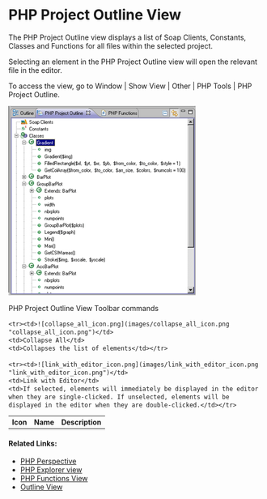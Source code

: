 # PHP Project Outline View

<!--context:project_outline_view-->

The PHP Project Outline view displays a list of Soap Clients, Constants, Classes and Functions for all files within the selected project.

Selecting an element in the PHP Project Outline view will open the relevant file in the editor.

To access the view, go to Window | Show View | Other | PHP Tools | PHP Project Outline.

![view_project_outline.png](images/view_project_outline.png "view_project_outline.png")

PHP Project Outline View Toolbar commands

<table>
	<tr><th>Icon</th>
	<th>Name</th>
	<th>Description</th></tr>

	<tr><td>![collapse_all_icon.png](images/collapse_all_icon.png "collapse_all_icon.png")</td>
	<td>Collapse All</td>
	<td>Collapses the list of elements</td></tr>

	<tr><td>![link_with_editor_icon.png](images/link_with_editor_icon.png "link_with_editor_icon.png")</td>
	<td>Link with Editor</td>
	<td>If selected, elements will immediately be displayed in the editor when they are single-clicked. If unselected, elements will be displayed in the editor when they are double-clicked.</td></tr>
</table>

<!--links-start-->

#### Related Links:

 * [PHP Perspective](../../../032-reference/008-php_perspectives_and_views/008-php_perspective_views/000-index.md)
 * [PHP Explorer view](../../../032-reference/008-php_perspectives_and_views/008-php_perspective_views/008-php_explorer_view.md)
 * [PHP Functions View](008-php_functions_view.md)
 * [Outline View](../../../032-reference/008-php_perspectives_and_views/008-php_perspective_views/016-php_outline_view.md)

<!--links-end-->

